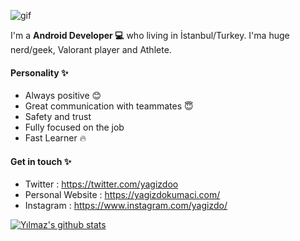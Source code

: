 ![gif](https://media.giphy.com/media/bcKmIWkUMCjVm/giphy.gif)

I'm a **Android Developer 💻** who living in İstanbul/Turkey. I'ma huge nerd/geek, Valorant player and Athlete.

#### Personality ✨
- Always positive 😊
- Great communication with teammates 😇
- Safety and trust
- Fully focused on the job 
- Fast Learner 🔥 


#### Get in touch ✨
- Twitter : https://twitter.com/yagizdoo
- Personal Website : https://yagizdokumaci.com/
- Instagram : https://www.instagram.com/yagizdo/

[![Yılmaz's github stats](https://github-readme-stats.vercel.app/api?username=yagizdo)](https://github.com/anuraghazra/github-readme-stats)
